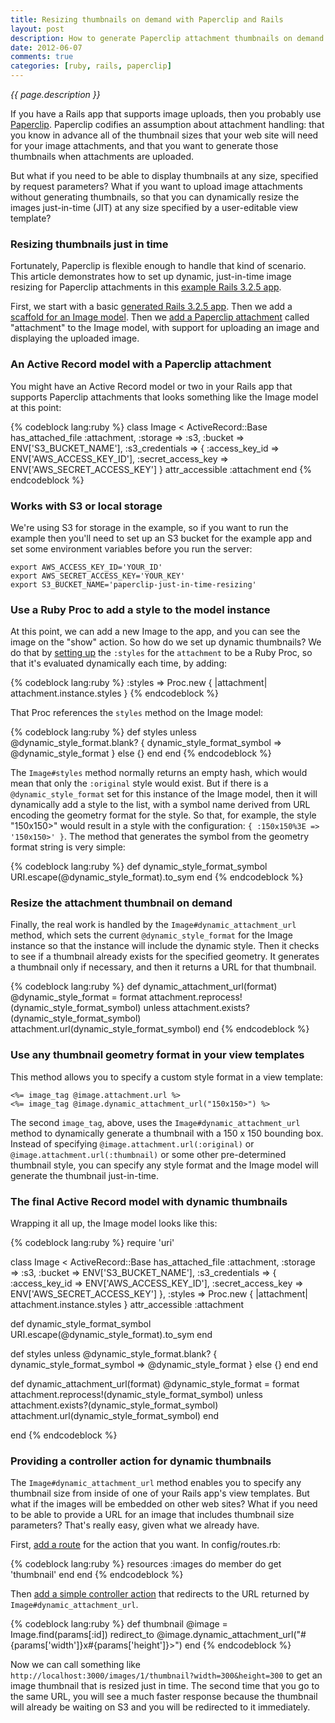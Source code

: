 ```yaml
---
title: Resizing thumbnails on demand with Paperclip and Rails
layout: post
description: How to generate Paperclip attachment thumbnails on demand instead of in advance.
date: 2012-06-07
comments: true
categories: [ruby, rails, paperclip]
---
```


_{{ page.description }}_

If you have a Rails app that supports image uploads, then you probably use [Paperclip](https://github.com/thoughtbot/paperclip).
Paperclip codifies an assumption about attachment handling: that you know in advance all of the thumbnail
sizes that your web site will need for your image attachments, and that you want to generate those
thumbnails when attachments are uploaded.

But what if you need to be able to display thumbnails at any size, specified by request parameters?
What if you want to upload image attachments without generating thumbnails, so that you can dynamically
resize the images just-in-time (JIT) at any size specified by a user-editable view template?

### Resizing thumbnails just in time

Fortunately, Paperclip is flexible enough to handle that kind of scenario. This article demonstrates
how to set up dynamic, just-in-time image resizing for Paperclip attachments in this [example Rails 3.2.5
app](https://github.com/endymion/paperclip-just-in-time-resizing).

First, we start with a basic [generated Rails 3.2.5 app](https://github.com/endymion/paperclip-just-in-time-resizing/commit/0a0b2babfbfdb6fc1ea4e1201b6fe334169a9b5a).  Then we add a [scaffold for an Image model](https://github.com/endymion/paperclip-just-in-time-resizing/commit/f408d1ccf83b70200e8f262fa95d6c7bef8e4cfc).  Then we [add a Paperclip attachment](https://github.com/endymion/paperclip-just-in-time-resizing/commit/358648128b63ecb4d17649c479b46130d5d336f1) called "attachment" to the Image model, with support for uploading an image and displaying the uploaded image.

### An Active Record model with a Paperclip attachment

You might have an Active Record model or two in your Rails app that supports Paperclip attachments
that looks something like the Image model at this point:

{% codeblock lang:ruby %}
class Image < ActiveRecord::Base
  has_attached_file :attachment,
    :storage => :s3,
    :bucket => ENV['S3_BUCKET_NAME'],
    :s3_credentials => {
      :access_key_id => ENV['AWS_ACCESS_KEY_ID'],
      :secret_access_key => ENV['AWS_SECRET_ACCESS_KEY']
    }
  attr_accessible :attachment
end
{% endcodeblock %}

### Works with S3 or local storage

We're using S3 for storage in the example, so if you want to run the example then you'll need to set up an S3 bucket for the example app and set some environment variables before you run the server:

    export AWS_ACCESS_KEY_ID='YOUR_ID'
    export AWS_SECRET_ACCESS_KEY='YOUR_KEY'
    export S3_BUCKET_NAME='paperclip-just-in-time-resizing'

### Use a Ruby Proc to add a style to the model instance

At this point, we can add a new Image to the app, and you can see the image on the "show" action. So how do
we set up dynamic thumbnails? We do that by [setting
up](https://github.com/endymion/paperclip-just-in-time-resizing/commit/131dfd2243623f5870e0d3aa6307f8573ece8b92#L0R11)
the ```:styles``` for the ```attachment``` to be a Ruby Proc, so that it's evaluated dynamically each time,
by adding:

{% codeblock lang:ruby %}
:styles => Proc.new { |attachment| attachment.instance.styles }
{% endcodeblock %}

That Proc references the ```styles``` method on the Image model:

{% codeblock lang:ruby %}
def styles
  unless @dynamic_style_format.blank?
    { dynamic_style_format_symbol => @dynamic_style_format }
  else
    {}
  end
end
{% endcodeblock %}

The ```Image#styles``` method normally returns an empty hash, which would mean that only the ```:original```
style would exist.  But if there is a ```@dynamic_style_format``` set for this instance of the Image
model, then it will dynamically add a style to the list, with a symbol name derived from URL encoding
the geometry format for the style.  So that, for example, the style "150x150>" would result in a style
with the configuration: ```{ :150x150%3E => '150x150>' }```.  The method that generates the symbol from
the geometry format string is very simple:

{% codeblock lang:ruby %}
def dynamic_style_format_symbol
  URI.escape(@dynamic_style_format).to_sym
end
{% endcodeblock %}

### Resize the attachment thumbnail on demand

Finally, the real work is handled by the ```Image#dynamic_attachment_url``` method, which sets the
current ```@dynamic_style_format``` for the Image instance so that the instance will include the
dynamic style.  Then it checks to see if a thumbnail already exists for the specified geometry.
It generates a thumbnail only if necessary, and then it returns a URL for that thumbnail.

{% codeblock lang:ruby %}
def dynamic_attachment_url(format)
  @dynamic_style_format = format
  attachment.reprocess!(dynamic_style_format_symbol) unless attachment.exists?(dynamic_style_format_symbol)
  attachment.url(dynamic_style_format_symbol)
end
{% endcodeblock %}

### Use any thumbnail geometry format in your view templates

This method allows you to specify a custom style format in a view template:

    <%= image_tag @image.attachment.url %>
    <%= image_tag @image.dynamic_attachment_url("150x150>") %>

The second ```image_tag```, above, uses the ```Image#dynamic_attachment_url``` method to dynamically
generate a thumbnail with a 150 x 150 bounding box.  Instead of specifying ```@image.attachment.url(:original)``` or ```@image.attachment.url(:thumbnail)``` or some other
pre-determined thumbnail style, you can specify any style format and the Image model will
generate the thumbnail just-in-time.

### The final Active Record model with dynamic thumbnails

Wrapping it all up, the Image model looks like this:

{% codeblock lang:ruby %}
require 'uri'

class Image < ActiveRecord::Base
  has_attached_file :attachment,
    :storage => :s3,
    :bucket => ENV['S3_BUCKET_NAME'],
    :s3_credentials => {
      :access_key_id => ENV['AWS_ACCESS_KEY_ID'],
      :secret_access_key => ENV['AWS_SECRET_ACCESS_KEY']
    },
    :styles => Proc.new { |attachment| attachment.instance.styles }
  attr_accessible :attachment
  
  def dynamic_style_format_symbol
    URI.escape(@dynamic_style_format).to_sym
  end
  
  def styles
    unless @dynamic_style_format.blank?
      { dynamic_style_format_symbol => @dynamic_style_format }
    else
      {}
    end
  end

  def dynamic_attachment_url(format)
    @dynamic_style_format = format
    attachment.reprocess!(dynamic_style_format_symbol) unless attachment.exists?(dynamic_style_format_symbol)
    attachment.url(dynamic_style_format_symbol)
  end
  
end
{% endcodeblock %}

### Providing a controller action for dynamic thumbnails

The ```Image#dynamic_attachment_url``` method enables you to specify any thumbnail size from inside
of one of your Rails app's view templates.  But what if the images will be embedded on other web
sites?  What if you need to be able to provide a URL for an image that includes thumbnail size
parameters?  That's really easy, given what we already have.

First, [add a route](https://github.com/endymion/paperclip-just-in-time-resizing/commit/4582fb06101a80831c1ae9db57265f430fb036d4) for the action that you want.  In config/routes.rb:

{% codeblock lang:ruby %}
resources :images do
  member do
    get 'thumbnail'
  end
end
{% endcodeblock %}

Then [add a simple controller action](https://github.com/endymion/paperclip-just-in-time-resizing/commit/08728756e1bcad4cd914b39beb39ab033b181cfc) that redirects to the URL returned by ```Image#dynamic_attachment_url```.

{% codeblock lang:ruby %}
def thumbnail
  @image = Image.find(params[:id])
  redirect_to @image.dynamic_attachment_url("#{params['width']}x#{params['height']}>")
end
{% endcodeblock %}

Now we can call something like ```http://localhost:3000/images/1/thumbnail?width=300&height=300```
to get an image thumbnail that is resized just in time.  The second time that you go to the same
URL, you will see a much faster response because the thumbnail will already be waiting on S3 and
you will be redirected to it immediately.